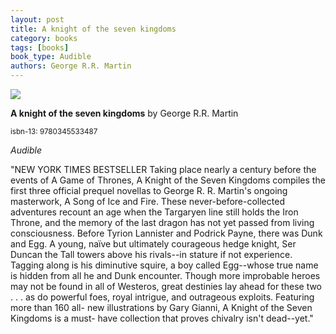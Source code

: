 ```yaml
---
layout: post
title: A knight of the seven kingdoms
category: books
tags: [books]
book_type: Audible
authors: George R.R. Martin
---
```


<img src="http://books.google.com/books/content?id=F_jYCwAAQBAJ&printsec=frontcover&img=1&zoom=1&edge=curl&source=gbs_api"/>

**A knight of the seven kingdoms** by George R.R. Martin

<sup>isbn-13: 9780345533487</sup>

*Audible*

"NEW YORK TIMES BESTSELLER Taking place nearly a century before the events
of A Game of Thrones, A Knight of the Seven Kingdoms compiles the first
three official prequel novellas to George R. R. Martin's ongoing
masterwork, A Song of Ice and Fire. These never-before-collected adventures
recount an age when the Targaryen line still holds the Iron Throne, and the
memory of the last dragon has not yet passed from living consciousness.
Before Tyrion Lannister and Podrick Payne, there was Dunk and Egg. A young,
naïve but ultimately courageous hedge knight, Ser Duncan the Tall towers
above his rivals--in stature if not experience. Tagging along is his
diminutive squire, a boy called Egg--whose true name is hidden from all he
and Dunk encounter. Though more improbable heroes may not be found in all
of Westeros, great destinies lay ahead for these two . . . as do powerful
foes, royal intrigue, and outrageous exploits. Featuring more than 160 all-
new illustrations by Gary Gianni, A Knight of the Seven Kingdoms is a must-
have collection that proves chivalry isn't dead--yet."